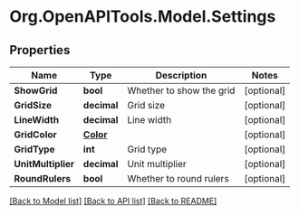 # Org.OpenAPITools.Model.Settings

## Properties

Name | Type | Description | Notes
------------ | ------------- | ------------- | -------------
**ShowGrid** | **bool** | Whether to show the grid | [optional] 
**GridSize** | **decimal** | Grid size | [optional] 
**LineWidth** | **decimal** | Line width | [optional] 
**GridColor** | [**Color**](Color.md) |  | [optional] 
**GridType** | **int** | Grid type | [optional] 
**UnitMultiplier** | **decimal** | Unit multiplier | [optional] 
**RoundRulers** | **bool** | Whether to round rulers | [optional] 

[[Back to Model list]](../README.md#documentation-for-models) [[Back to API list]](../README.md#documentation-for-api-endpoints) [[Back to README]](../README.md)

